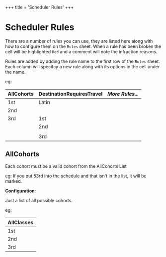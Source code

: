 +++
title = 'Scheduler Rules'
+++
# Scheduler Rules

There are a number of rules you can use, they are listed here along with how
to configure them on the `Rules` sheet. When a rule has been broken the cell
will be highlighted `Red` and a comment will note the infraction reasons.

Rules are added by adding the rule name to the first row of the `Rules` sheet.
Each column will specifcy a new rule along with its options in the cell under
the name.

eg:

| AllCohorts | DestinationRequiresTravel | *More Rules...* |
| ---------- | ------------------------- | ----------- |
| 1st        | Latin                     |             |
| 2nd        |                           |             |
| 3rd        | 1st                       |             |
|            | 2nd                       |             |
|            |                           |             |
|            | 3rd                       |             |

## AllCohorts
Each cohort must be a valid cohort from the AllCohorts List

eg: If you put 53rd into the schedule and that isn't in the list, it will be
marked.

**Configuration**:

Just a list of all possible cohorts.

eg:


| AllClasses |
| ---------- |
| 1st        |
| 2nd        |
| 3rd        |